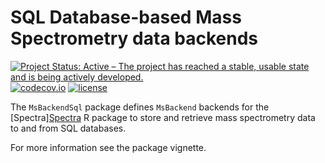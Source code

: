 # SQL Database-based Mass Spectrometry data backends

[![Project Status: Active – The project has reached a stable, usable state and is being actively developed.](https://www.repostatus.org/badges/latest/active.svg)](https://www.repostatus.org/#active)
[![codecov.io](http://codecov.io/github/rformassspectrometry/MsBackendSql/coverage.svg?branch=master)](http://codecov.io/github/rformassspectrometry/MsBackendSql?branch=master)
[![license](https://img.shields.io/badge/license-Artistic--2.0-brightgreen.svg)](https://opensource.org/licenses/Artistic-2.0)

The `MsBackendSql` package defines `MsBackend` backends for the
[Spectra][Spectra](https://github.com/rformassspectrometry/Spectra) R package to
store and retrieve mass spectrometry data to and from SQL databases.

For more information see the package vignette.
